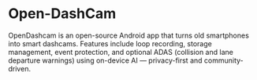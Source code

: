 # Open-DashCam
OpenDashcam is an open-source Android app that turns old smartphones into smart dashcams. Features include loop recording, storage management, event protection, and optional ADAS (collision and lane departure warnings) using on-device AI — privacy-first and community-driven.
